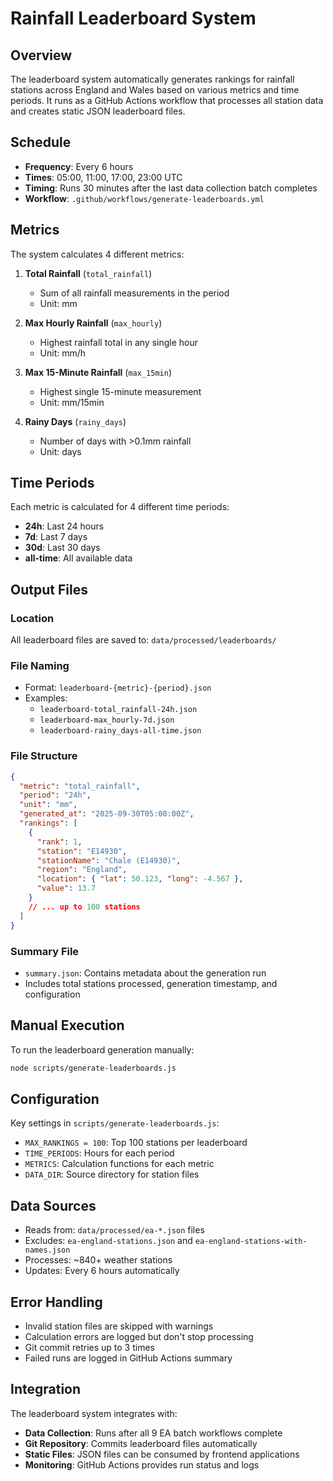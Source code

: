 # Rainfall Leaderboard System

## Overview

The leaderboard system automatically generates rankings for rainfall stations across England and Wales based on various metrics and time periods. It runs as a GitHub Actions workflow that processes all station data and creates static JSON leaderboard files.

## Schedule

- **Frequency**: Every 6 hours
- **Times**: 05:00, 11:00, 17:00, 23:00 UTC
- **Timing**: Runs 30 minutes after the last data collection batch completes
- **Workflow**: `.github/workflows/generate-leaderboards.yml`

## Metrics

The system calculates 4 different metrics:

1. **Total Rainfall** (`total_rainfall`)
   - Sum of all rainfall measurements in the period
   - Unit: mm

2. **Max Hourly Rainfall** (`max_hourly`)
   - Highest rainfall total in any single hour
   - Unit: mm/h

3. **Max 15-Minute Rainfall** (`max_15min`)
   - Highest single 15-minute measurement
   - Unit: mm/15min

4. **Rainy Days** (`rainy_days`)
   - Number of days with >0.1mm rainfall
   - Unit: days

## Time Periods

Each metric is calculated for 4 different time periods:

- **24h**: Last 24 hours
- **7d**: Last 7 days
- **30d**: Last 30 days
- **all-time**: All available data

## Output Files

### Location
All leaderboard files are saved to: `data/processed/leaderboards/`

### File Naming
- Format: `leaderboard-{metric}-{period}.json`
- Examples:
  - `leaderboard-total_rainfall-24h.json`
  - `leaderboard-max_hourly-7d.json`
  - `leaderboard-rainy_days-all-time.json`

### File Structure
```json
{
  "metric": "total_rainfall",
  "period": "24h",
  "unit": "mm",
  "generated_at": "2025-09-30T05:00:00Z",
  "rankings": [
    {
      "rank": 1,
      "station": "E14930",
      "stationName": "Chale (E14930)",
      "region": "England",
      "location": { "lat": 50.123, "long": -4.567 },
      "value": 13.7
    }
    // ... up to 100 stations
  ]
}
```

### Summary File
- `summary.json`: Contains metadata about the generation run
- Includes total stations processed, generation timestamp, and configuration

## Manual Execution

To run the leaderboard generation manually:

```bash
node scripts/generate-leaderboards.js
```

## Configuration

Key settings in `scripts/generate-leaderboards.js`:

- `MAX_RANKINGS = 100`: Top 100 stations per leaderboard
- `TIME_PERIODS`: Hours for each period
- `METRICS`: Calculation functions for each metric
- `DATA_DIR`: Source directory for station files

## Data Sources

- Reads from: `data/processed/ea-*.json` files
- Excludes: `ea-england-stations.json` and `ea-england-stations-with-names.json`
- Processes: ~840+ weather stations
- Updates: Every 6 hours automatically

## Error Handling

- Invalid station files are skipped with warnings
- Calculation errors are logged but don't stop processing
- Git commit retries up to 3 times
- Failed runs are logged in GitHub Actions summary

## Integration

The leaderboard system integrates with:

- **Data Collection**: Runs after all 9 EA batch workflows complete
- **Git Repository**: Commits leaderboard files automatically
- **Static Files**: JSON files can be consumed by frontend applications
- **Monitoring**: GitHub Actions provides run status and logs
